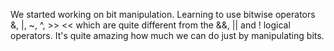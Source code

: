 We started working on bit manipulation. Learning to use bitwise operators
&, |, ~, ^, >> << which are quite different from the
&&, || and ! logical operators.
It's quite amazing how much we can do just by manipulating bits.

